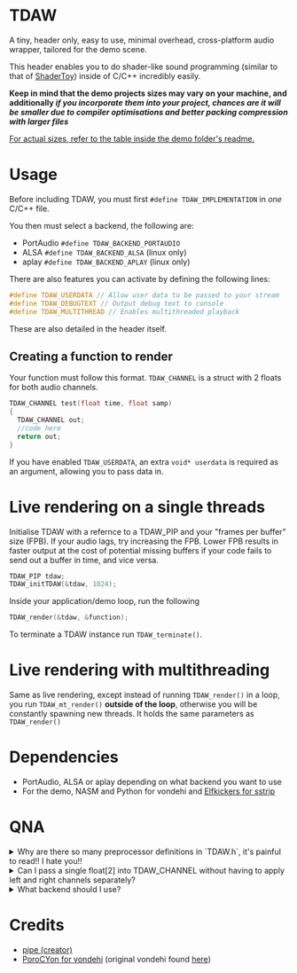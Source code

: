 # TDAW

A tiny, header only, easy to use, minimal overhead, cross-platform audio wrapper, tailored for the demo scene.

This header enables you to do shader-like sound programming (similar to that of [ShaderToy](https://shadertoy.com "ShaderToy")) inside of C/C++ incredibly easily.

**Keep in mind that the demo projects sizes may vary on your machine, and additionally *if you incorporate them into your project, chances are it will be smaller due to compiler optimisations and better packing compression with larger files***

<ins>For actual sizes, refer to the table inside the demo folder's readme.</ins>


# Usage

Before including TDAW, you must first `#define TDAW_IMPLEMENTATION` in *one* C/C++ file.

You then must select a backend, the following are:

- PortAudio `#define TDAW_BACKEND_PORTAUDIO`
- ALSA `#define TDAW_BACKEND_ALSA` (linux only)
- aplay `#define TDAW_BACKEND_APLAY` (linux only)

There are also features you can activate by defining the following lines:

```c
#define TDAW_USERDATA // Allow user data to be passed to your stream
#define TDAW_DEBUGTEXT // Output debug text to console
#define TDAW_MULTITHREAD // Enables multithreaded playback
```
These are also detailed in the header itself.

## Creating a function to render

Your function must follow this format. `TDAW_CHANNEL` is a struct with 2 floats for both audio channels.
```c
TDAW_CHANNEL test(float time, float samp)
{
  TDAW_CHANNEL out;
  //code here
  return out;
}
```
If you have enabled `TDAW_USERDATA`, an extra `void* userdata` is required as an argument, allowing you to pass data in.

# Live rendering on a single threads

Initialise TDAW with a refernce to a TDAW_PIP and your "frames per buffer" size (FPB). If your audio lags, try increasing the FPB. Lower FPB results in faster output at the cost of potential missing buffers if your code fails to send out a buffer in time, and vice versa.

```c
TDAW_PIP tdaw;
TDAW_initTDAW(&tdaw, 1024);
```

Inside your application/demo loop, run the following

```c
TDAW_render(&tdaw, &function);
```

To terminate a TDAW instance run `TDAW_terminate()`.

# Live rendering with multithreading

Same as live rendering, except instead of running `TDAW_render()` in a loop, you run `TDAW_mt_render()` **outside of the loop**, otherwise you will be constantly spawning new threads. It holds the same parameters as `TDAW_render()`

# Dependencies

- PortAudio, ALSA or aplay depending on what backend you want to use
- For the demo, NASM and Python for vondehi and [Elfkickers for sstrip](https://www.muppetlabs.com/~breadbox/software/tiny/teensy.html)

# QNA

<details>
<summary>Why are there so many preprocessor definitions in `TDAW.h`, it's painful to read!! I hate you!!</summary>

> Packaging this all in one header file while trying to save on binary size will result at messy code at some point haha
</details>

<details>
<summary>Can I pass a single float[2] into TDAW_CHANNEL without having to apply left and right channels separately?</summary>

> Yes, just do the following pointer magic
>
> ```c
> TDAW_CHANNEL out;
> float (*ptr)[2] = (float (*)[2])&out;
> float data[2] = {0.2, 0.2};
> *ptr = &data;
> ```
</details>

<details>
<summary>What backend should I use?</summary>

> Portaudio if you want compatibility with other platforms, aplay if you want to save on size. ALSA is slightly worse in size but may offer better performance compared to aplay.
</details>

# Credits
- [pipe (creator)](https://github.com/ppekko)
- [PoroCYon for vondehi](VONDEHI-LICENSE) (original vondehi found [here](https://gitlab.com/PoroCYon/vondehi))
